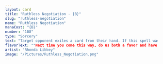 ```yaml
---
layout: card
title: "Ruthless Negotiation - {B}"
slug: "ruthless-negotiation"
name: "Ruthless Negotiation"
manaCost: "{B}"
number: "108"
type: "Sorcery"
text: "Target opponent exiles a card from their hand. If this spell was cast from a graveyard, draw a card.\nFlashback {4}{B} (You may cast this card from your graveyard for its flashback cost. Then exile it.)"
flavorText: ""Next time you come this way, do us both a favor and have something worth stealing, yeah?""
artist: "Rhonda Libbey"
image: "/Pictures/Ruthless_Negotiation.png"
---
```


